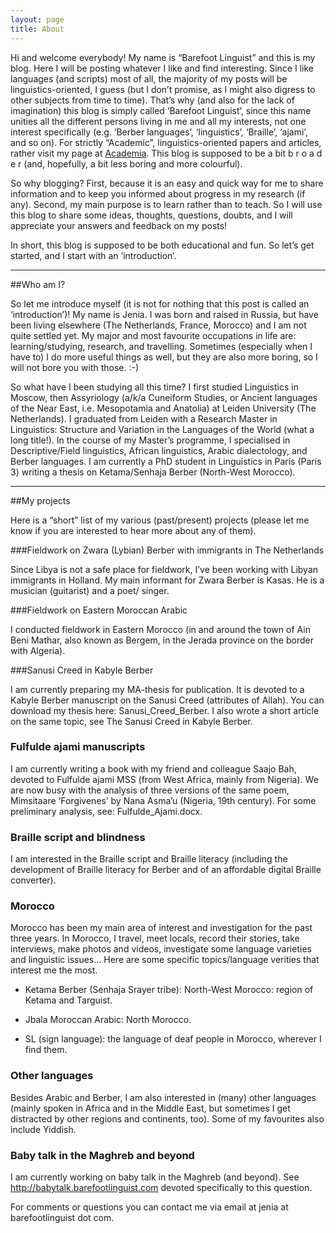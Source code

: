 ```yaml
---
layout: page
title: About
---
```


Hi and welcome everybody! My name is “Barefoot Linguist” and this is my blog. Here I will be posting whatever I like and find interesting. Since I like languages (and scripts) most of all, the majority of my posts will be linguistics-oriented, I guess (but I don’t promise, as I might also digress to other subjects from time to time). That’s why (and also for the lack of imagination) this blog is simply called ‘Barefoot Linguist’, since this name unities all the different persons living in me and all my interests, not one interest specifically (e.g. ‘Berber languages’, ‘linguistics’, ‘Braille’, ‘ajami’, and so on). For strictly “Academic”, linguistics-oriented papers and articles, rather visit my page at <a href="http://www.academia.edu" target="_blank">Academia</a>. This blog is supposed to be a bit b r o a d e r (and, hopefully, a bit less boring and more colourful).

So why blogging? First, because it is an easy and quick way for me to share information and to keep you informed about progress in my research (if any). Second, my main purpose is to learn rather than to teach. So I will use this blog to share some ideas, thoughts, questions, doubts, and I will appreciate your answers and feedback on my posts!

In short, this blog is supposed to be both educational and fun. So let’s get started, and I start with an ‘introduction’.

<hr>

##Who am I?

So let me introduce myself (it is not for nothing that this post is called an ‘introduction’)! My name is Jenia. I was born and raised in Russia, but have been living elsewhere (The Netherlands, France, Morocco) and I am not quite settled yet. My major and most favourite occupations in life are: learning/studying, research, and travelling. Sometimes (especially when I have to) I do more useful things as well, but they are also more boring, so I will not bore you with those. :-)

So what have I been studying all this time? I first studied Linguistics in Moscow, then Assyriology (a/k/a Cuneiform Studies, or Ancient languages of the Near East, i.e. Mesopotamia and Anatolia) at Leiden University (The Netherlands). I graduated from Leiden with a Research Master in Linguistics: Structure and Variation in the Languages of the World (what a long title!). In the course of my Master’s programme, I specialised in Descriptive/Field linguistics, African linguistics, Arabic dialectology, and Berber languages. I am currently a PhD student in Linguistics in Paris (Paris 3) writing a thesis on Ketama/Senhaja Berber (North-West Morocco).

<hr>

##My projects

Here is a “short” list of my various (past/present) projects (please let me know if you are interested to hear more about any of them).

###Fieldwork on Zwara (Lybian) Berber with immigrants in The Netherlands

Since Libya is not a safe place for fieldwork, I’ve been working with Libyan immigrants in Holland. My main informant for Zwara Berber is Kasas. He is a musician (guitarist) and a poet/ singer.

###Fieldwork on Eastern Moroccan Arabic

I conducted fieldwork in Eastern Morocco (in and around the town of Ain Beni Mathar, also known as Bergem, in the Jerada province on the border with Algeria).

###Sanusi Creed in Kabyle Berber

I am currently preparing my MA-thesis for publication. It is devoted to a Kabyle Berber manuscript on the Sanusi Creed (attributes of Allah). You can download my thesis here: Sanusi_Creed_Berber. I also wrote a short article on the same topic, see  The Sanusi Creed in Kabyle Berber.

### Fulfulde ajami manuscripts

I am currently writing a book with my friend and colleague Saajo Bah, devoted to Fulfulde ajami MSS (from West Africa, mainly from Nigeria). We are now busy with the analysis of three versions of the same poem, Mimsitaare ‘Forgivenes’ by Nana Asma’u (Nigeria, 19th century). For some preliminary analysis, see: Fulfulde_Ajami.docx.

### Braille script and blindness

I am interested in the Braille script and Braille literacy (including the development of Braille literacy for Berber and of an affordable digital Braille converter).

### Morocco

Morocco has been my main area of interest and investigation for the past three years. In Morocco, I travel, meet locals, record their stories, take interviews, make photos and videos, investigate some language varieties and linguistic issues... Here are some specific topics/language verities that interest me the most.

- Ketama Berber (Senhaja Srayer tribe): North-West Morocco: region of Ketama and Targuist.

- Jbala Moroccan Arabic: North Morocco.

- SL (sign language): the language of deaf people in Morocco, wherever I find them.

### Other languages

Besides Arabic and Berber, I am also interested in (many) other languages (mainly spoken in Africa and in the Middle East, but sometimes I get distracted by other regions and continents, too). Some of my favourites also include Yiddish.

### Baby talk in the Maghreb and beyond
I am currently working on baby talk in the Maghreb (and beyond). See <a href="http://babytalk.barefootlinguist.com" target="_blank">http://babytalk.barefootlinguist.com</a> devoted specifically to this question.

For comments or questions you can contact me via email at jenia at barefootlinguist dot com.
